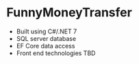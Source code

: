 # FunnyMoneyTransfer

- Built using C#/.NET 7
- SQL server database
- EF Core data access
- Front end technologies TBD
